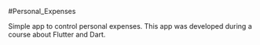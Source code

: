 #Personal_Expenses

Simple app to control personal expenses.
This app was developed during a course about Flutter and Dart.